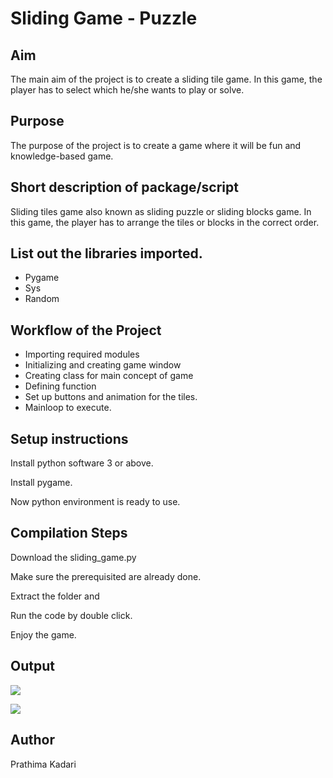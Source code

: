 # Sliding Game - Puzzle

## Aim

The main aim of the project is to create a sliding tile game. In this game, the player has to select which he/she wants to play or solve.

## Purpose

The purpose of the project is to create a game where it will be fun and knowledge-based game.

## Short description of package/script

Sliding tiles game also known as sliding puzzle or sliding blocks game. In this game, the player has to arrange the tiles or blocks in the correct order.
    
## List out the libraries imported.
  
  - Pygame
  - Sys
  - Random

## Workflow of the Project

- Importing required modules
- Initializing and creating game window
- Creating class for main concept of game
- Defining function
- Set up buttons and animation for the tiles.
- Mainloop to execute.

## Setup instructions

Install python software 3 or above.

Install pygame.

Now python environment is ready to use.

## Compilation Steps

Download the sliding_game.py

Make sure the prerequisited are already done.

Extract the folder and

Run the code by double click.

Enjoy the game.

## Output

![](https://github.com/prathimacode-hub/WIE-WoC/blob/gamedev/GameDev/pygame/Your%20pygame%20projects/Sliding%20Game/Images/Image-1.png)

![](https://github.com/prathimacode-hub/WIE-WoC/blob/gamedev/GameDev/pygame/Your%20pygame%20projects/Sliding%20Game/Images/Image-2.png)

## Author

Prathima Kadari
